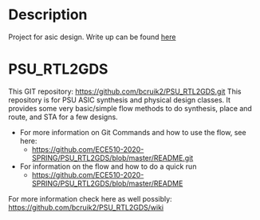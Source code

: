 # Description

Project for asic design.
Write up can be found [here](project.pdf)

# PSU_RTL2GDS 

This GIT repository:  https://github.com/bcruik2/PSU_RTL2GDS.git
This repository is for PSU ASIC synthesis and physical design classes.  It provides some very basic/simple flow methods to do synthesis, place and route, and STA for a few designs.

- For more information on Git Commands and how to use the flow, see here:
  - https://github.com/ECE510-2020-SPRING/PSU_RTL2GDS/blob/master/README.git
- For information on the flow and how to do a quick run
  - https://github.com/ECE510-2020-SPRING/PSU_RTL2GDS/blob/master/README

For more information check here as well possibly:
https://github.com/bcruik2/PSU_RTL2GDS/wiki

